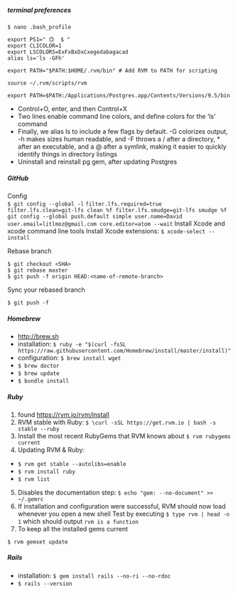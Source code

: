##### terminal preferences
`$ nano .bash_profile`
```
export PS1=" 🙃  $ "
export CLICOLOR=1
export LSCOLORS=ExFxBxDxCxegedabagacad
alias ls='ls -GFh'

export PATH="$PATH:$HOME/.rvm/bin" # Add RVM to PATH for scripting

source ~/.rvm/scripts/rvm

export PATH=$PATH:/Applications/Postgres.app/Contents/Versions/9.5/bin
```
  - Control+O, enter, and then Control+X
  - Two lines enable command line colors, and define colors for the ‘ls’ command
  - Finally, we alias ls to include a few flags by default. -G colorizes output, -h makes sizes human readable, and -F throws a / after a directory, * after an executable, and a @ after a symlink, making it easier to quickly identify things in directory listings
  - Uninstall and reinstall pg gem, after updating Postgres

##### GitHub
Config  
    `$ git config --global -l`
    ```
    filter.lfs.required=true
    filter.lfs.clean=git-lfs clean %f
    filter.lfs.smudge=git-lfs smudge %f
    git config --global push.default simple
    user.name=David
    user.email=litlmoz@gmail.com
    core.editor=atom --wait
    ```
Install Xcode and xcode command line tools
Install Xcode extensions: `$ xcode-select --install`

Rebase branch
```
$ git checkout <SHA>
$ git rebase master
$ git push -f origin HEAD:<name-of-remote-branch>
```
Sync your rebased branch
```
$ git push -f
```

##### Homebrew
- http://brew.sh
- installation: `$ ruby -e "$(curl -fsSL https://raw.githubusercontent.com/Homebrew/install/master/install)"`
- configuration: `$ brew install wget`
- `$ brew doctor`
- `$ brew update`
- `$ bundle install`

##### Ruby
1. found https://rvm.io/rvm/install
2. RVM stable with Ruby: `$ \curl -sSL https://get.rvm.io | bash -s stable --ruby`
3. Install the most recent RubyGems that RVM knows about
`$ rvm rubygems current`
4. Updating RVM & Ruby:
  - `$ rvm get stable --autolibs=enable`
  - `$ rvm install ruby`
  - `$ rvm list`
5. Disables the documentation step: `$ echo "gem: --no-document" >> ~/.gemrc`
6. If installation and configuration were successful, RVM should now load whenever you open a new shell
Test by executing `$ type rvm | head -n 1` which should output `rvm is a function`
7. To keep all the installed gems current
```
$ rvm gemset update
```

##### Rails
  - installation: `$ gem install rails --no-ri --no-rdoc`
  - `$ rails --version`
